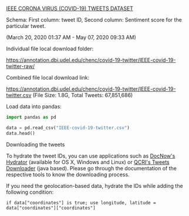 
[IEEE CORONA VIRUS (COVID-19) TWEETS DATASET](https://ieee-dataport.org/open-access/corona-virus-covid-19-tweets-dataset)

Schema: First column: tweet ID, Second column: Sentiment score for the particular tweet.

(March 20, 2020 01:37 AM - May 07, 2020 09:33 AM)

Individual file local download folder:

https://annotation.dbi.udel.edu/chenc/covid-19-twitter/IEEE-covid-19-twitter-raw/

Combined file local download link: 

https://annotation.dbi.udel.edu/chenc/covid-19-twitter/IEEE-covid-19-twitter.csv (File Size: 1.8G, Total Tweets: 67,851,686)

Load data into pandas:
```python
import pandas as pd 

data = pd.read_csv("IEEE-covid-19-twitter.csv") 
data.head()
```

Downloading the tweets

To hydrate the tweet IDs, you can use applications such as [DocNow's Hydrator](https://github.com/DocNow/hydrator) (available for OS X, Windows and Linux) or [QCRI's Tweets Downloader](https://crisisnlp.qcri.org/) (java based). Please go through the documentation of the respective tools to know the downloading process.

If you need the geolocation-based data, hydrate the IDs while adding the following condition:

```
if data["coordinates"] is true; use longitude, latitude = data["coordinates"]["coordinates"]
```

